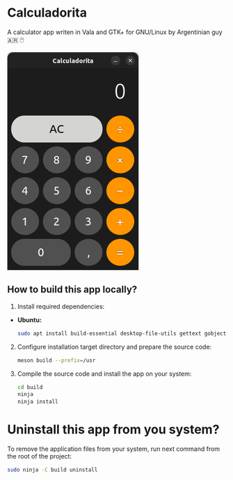# Calculadorita

A calculator app writen in Vala and GTK+ for GNU/Linux by Argentinian guy 🇦🇷 🖱️

![screenshot](./data/media/screenshot1.png)

## How to build this app locally?

1. Install required dependencies:
  * **Ubuntu:**
    ```bash
    sudo apt install build-essential desktop-file-utils gettext gobject-introspection libgee-0.8-dev libgirepository1.0-dev libglib2.0-dev libgtk-4-dev libxml2-dev libxml2-utils meson cmake valac valadoc
    ```

2. Configure installation target directory and prepare the source code:
    ```bash
    meson build --prefix=/usr
    ```

3. Compile the source code and install the app on your system:
    ```bash
    cd build
    ninja
    ninja install
    ```

# Uninstall this app from you system?

To remove the application files from your system, run next command from the root of the project:
```bash
sudo ninja -C build uninstall
```